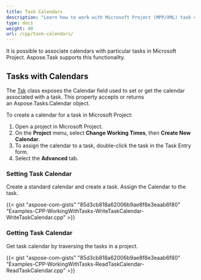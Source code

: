 ```yaml
---
title: Task Calendars
description: "Learn how to work with Microsoft Project (MPP/XML) task calendars using Aspose.Tasks for C++."
type: docs
weight: 40
url: /cpp/task-calendars/
---
```


It is possible to associate calendars with particular tasks in Microsoft Project. Aspose.Task supports this functionality.

## **Tasks with Calendars**
The [Tsk](https://apireference.aspose.com/tasks/cpp/class/aspose.tasks.tsk) class exposes the Calendar field used to set or get the calendar associated with a task. This property accepts or returns an Aspose.Tasks.Calendar object.

To create a calendar for a task in Microsoft Project:

1. Open a project in Microsoft Project.
2. On the **Project** menu, select **Change Working Times**, then **Create New Calendar**.
3. To assign the calendar to a task, double-click the task in the Task Entry form.
4. Select the **Advanced** tab.

### **Setting Task Calendar**
Create a standard calendar and create a task. Assign the Calendar to the task.

{{< gist "aspose-com-gists" "85d3cb818a62006b9ae8f8e3eaab6f80" "Examples-CPP-WorkingWithTasks-WriteTaskCalendar-WriteTaskCalendar.cpp" >}}

### **Getting Task Calendar**
Get task calendar by traversing the tasks in a project.

{{< gist "aspose-com-gists" "85d3cb818a62006b9ae8f8e3eaab6f80" "Examples-CPP-WorkingWithTasks-ReadTaskCalendar-ReadTaskCalendar.cpp" >}}
